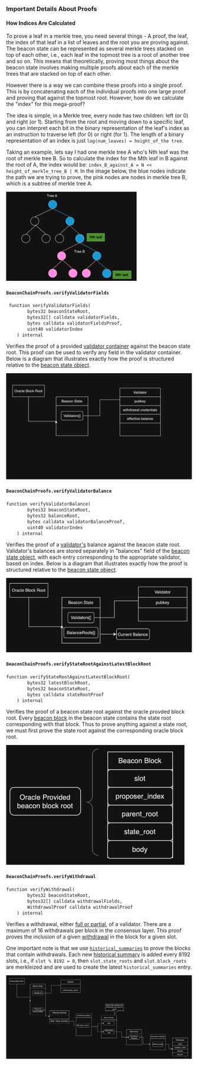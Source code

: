 ### Important Details About Proofs
#### How Indices Are Calculated
To prove a leaf in a merkle tree, you need several things - A proof, the leaf, the index of that leaf in a list of leaves and the root you are proving against.  The beacon state can be represented as several merkle trees stacked on top of each other, i.e., each leaf in the topmost tree is a root of another tree and so on.  This means that theoretically, proving most things about the beacon state involves making multiple proofs about each of the merkle trees that are stacked on top of each other.  

However there is a way we can combine these proofs into a single proof.  This is by concatenating each of the individual proofs into one large proof and proving that against the topmost root.  However, how do we calculate the "index" for this mega-proof?

The idea is simple, in a Merkle tree, every node has two children: left (or 0) and right (or 1). Starting from the root and moving down to a specific leaf, you can interpret each bit in the binary representation of the leaf's index as an instruction to traverse left (for 0) or right (for 1).  The length of a binary representation of an index is just `log(num_leaves) = height_of_the tree`.  

Taking an example, lets say I had one merkle tree A who's Nth leaf was the root of merkle tree B.  So to calculate the index for the Mth leaf in B against the root of A, the index would be:
`index_B_against_A = N << height_of_merkle_tree_B | M`.  In the image below, the blue nodes indicate the path we are trying to prove, the pink nodes are nodes in merkle tree B, which is a subtree of merkle tree A.

![Sample Merkle Tree](../../images/samplemerkle.png)


#### `BeaconChainProofs.verifyValidatorFields`

```solidity
 function verifyValidatorFields(
        bytes32 beaconStateRoot,
        bytes32[] calldata validatorFields,
        bytes calldata validatorFieldsProof,
        uint40 validatorIndex
    ) internal
```
Verifies the proof of a provided [validator container](https://github.com/ethereum/consensus-specs/blob/dev/specs/phase0/beacon-chain.md#validator) against the beacon state root.  This proof can be used to verify any field in the validator container.  Below is a diagram that illustrates exactly how the proof is structured relative to the [beacon state object](https://github.com/ethereum/consensus-specs/blob/dev/specs/capella/beacon-chain.md#beaconstate).  

![Verify Validator Fields Proof Structure](../../images/Withdrawal_Credential_Proof.png)


#### `BeaconChainProofs.verifyValidatorBalance`

```solidity
function verifyValidatorBalance(
        bytes32 beaconStateRoot,
        bytes32 balanceRoot,
        bytes calldata validatorBalanceProof,
        uint40 validatorIndex
    ) internal
```
Verifies the proof of a [validator's](https://github.com/ethereum/consensus-specs/blob/dev/specs/phase0/beacon-chain.md#validator) balance against the beacon state root.  Validator's balances are stored separately in "balances" field of the [beacon state object](https://github.com/ethereum/consensus-specs/blob/dev/specs/capella/beacon-chain.md#beaconstate), with each entry corresponding to the appropriate validator, based on index.  Below is a diagram that illustrates exactly how the proof is structured relative to the [beacon state object](https://github.com/ethereum/consensus-specs/blob/dev/specs/capella/beacon-chain.md#beaconstate).  

![Verify Validator Fields Proof Structure](../../images/Balance_Proof.png)

#### `BeaconChainProofs.verifyStateRootAgainstLatestBlockRoot`

```solidity
function verifyStateRootAgainstLatestBlockRoot(
        bytes32 latestBlockRoot,
        bytes32 beaconStateRoot,
        bytes calldata stateRootProof
    ) internal
```
Verifies the proof of a beacon state root against the oracle provded block root.  Every [beacon block](https://github.com/ethereum/consensus-specs/blob/dev/specs/phase0/beacon-chain.md#beaconblock) in the beacon state contains the state root corresponding with that block.  Thus to prove anything against a state root, we must first prove the state root against the corresponding oracle block root.

![Verify State Root Proof Structure](../../images/staterootproof.png)


#### `BeaconChainProofs.verifyWithdrawal`

```solidity
function verifyWithdrawal(
        bytes32 beaconStateRoot,
        bytes32[] calldata withdrawalFields,
        WithdrawalProof calldata withdrawalProof
    ) internal
```
Verifies a withdrawal, either [full or partial](https://eth2book.info/capella/part2/deposits-withdrawals/withdrawal-processing/#partial-and-full-withdrawals), of a validator.  There are a maximum of 16 withdrawals per block in the consensus layer.  This proof proves the inclusion of a given [withdrawal](https://github.com/ethereum/consensus-specs/blob/dev/specs/capella/beacon-chain.md#withdrawal) in the block for a given slot.  

One important note is that we use [`historical_summaries`](https://github.com/ethereum/consensus-specs/blob/dev/specs/capella/beacon-chain.md#historical-summaries-updates) to prove the blocks that contain withdrawals.  Each new [historical summary](https://github.com/ethereum/consensus-specs/blob/dev/specs/capella/beacon-chain.md#historicalsummary) is added every 8192 slots, i.e., if `slot % 8192 = 0`, then `slot.state_roots` and `slot.block_roots` are merkleized and are used to create the latest `historical_summaries` entry.  

![Verify Withdrawal Proof Structure](../../images/Withdrawal_Proof.png)



